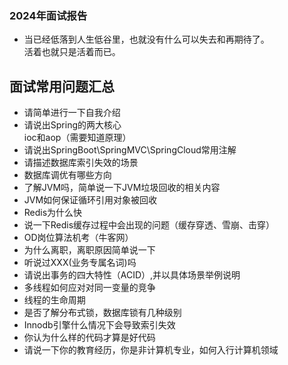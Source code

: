 ### 2024年面试报告
- 当已经低落到人生低谷里，也就没有什么可以失去和再期待了。<br/>活着也就只是活着而已。
## 面试常用问题汇总
- 请简单进行一下自我介绍
- 请说出Spring的两大核心<br/>ioc和aop（需要知道原理）
- 请说出SpringBoot\SpringMVC\SpringCloud常用注解
- 请描述数据库索引失效的场景
- 数据库调优有哪些方向
- 了解JVM吗，简单说一下JVM垃圾回收的相关内容
- JVM如何保证循环引用对象被回收
- Redis为什么快
- 说一下Redis缓存过程中会出现的问题（缓存穿透、雪崩、击穿）
- OD岗位算法机考（牛客网）
- 为什么离职，离职原因简单说一下
- 听说过XXX(业务专属名词)吗
- 请说出事务的四大特性（ACID）,并以具体场景举例说明
- 多线程如何应对对同一变量的竞争
- 线程的生命周期
- 是否了解分布式锁，数据库锁有几种级别
- Innodb引擎什么情况下会导致索引失效
- 你认为什么样的代码才算是好代码
- 请说一下你的教育经历，你是非计算机专业，如何入行计算机领域